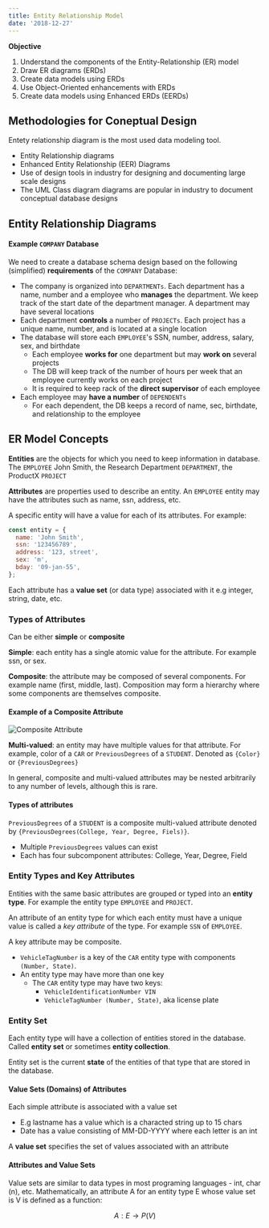 ```yaml
---
title: Entity Relationship Model
date: '2018-12-27'
---
```


**Objective**

1. Understand the components of the Entity-Relationship (ER) model
2. Draw ER diagrams (ERDs)
3. Create data models using ERDs
4. Use Object-Oriented enhancements with ERDs
5. Create data models using Enhanced ERDs (EERDs)

## Methodologies for Coneptual Design

Entety relationship diagram is the most used data modeling tool.

- Entity Relationship diagrams
- Enhanced Entity Relationship (EER) Diagrams
- Use of design tools in industry for designing and documenting large scale designs
- The UML Class diagram diagrams are popular in industry to document conceptual database designs

## Entity Relationship Diagrams

#### Example `COMPANY` Database

We need to create a database schema design based on the following (simplified) **requirements** of the `COMPANY` Database:

- The company is organized into `DEPARTMENTs`. Each department has a name, number and a employee who **manages** the department. We keep track of the start date of the department manager. A department may have several locations
- Each department **controls** a number of `PROJECTs`. Each project has a unique name, number, and is located at a single location
- The database will store each `EMPLOYEE`'s SSN, number, address, salary, sex, and birthdate
  - Each employee **works for** one department but may **work on** several projects
  - The DB will keep track of the number of hours per week that an employee currently works on each project
  - It is required to keep rack of the **direct supervisor** of each employee
- Each employee may **have a number** of `DEPENDENTs`
  - For each dependent, the DB keeps a record of name, sec, birthdate, and relationship to the employee

## ER Model Concepts

**Entities** are the objects for which you need to keep information in database. The `EMPLOYEE` John Smith, the Research Department `DEPARTMENT`, the ProductX `PROJECT`

**Attributes** are properties used to describe an entity. An `EMPLOYEE` entity may have the attributes such as name, ssn, address, etc.

A specific entity will have a value for each of its attributes. For example:

```js
const entity = {
  name: 'John Smith',
  ssn: '123456789',
  address: '123, street',
  sex: 'm',
  bday: '09-jan-55',
};
```

Each attribute has a **value set** (or data type) associated with it e.g integer, string, date, etc.

### Types of Attributes

Can be either **simple** or **composite**

**Simple**: each entity has a single atomic value for the attribute. For example ssn, or sex.

**Composite**: the attribute may be composed of several components. For example name (first, middle, last). Composition may form a hierarchy where some components are themselves composite.

#### Example of a Composite Attribute

![Composite Attribute](cpsc471/img/lec02/01.png)

**Multi-valued**: an entity may have multiple values for that attribute. For example, color of a `CAR` or `PreviousDegrees` of a `STUDENT`. Denoted as `{Color}` or `{PreviousDegrees}`

In general, composite and multi-valued attributes may be nested arbitrarily to any number of levels, although this is rare.

#### Types of attributes

`PreviousDegrees` of a `STUDENT` is a composite multi-valued attribute denoted by `{PreviousDegrees(College, Year, Degree, Fiels)}`.

- Multiple `PreviousDegrees` values can exist
- Each has four subcomponent attributes: College, Year, Degree, Field

### Entity Types and Key Attributes

Entities with the same basic attributes are grouped or typed into an **entity type**. For example the entity type `EMPLOYEE` and `PROJECT`.

An attribute of an entity type for which each entity must have a unique value is called a _key attribute_ of the type. For example `SSN` of `EMPLOYEE`.

A key attribute may be composite.

- `VehicleTagNumber` is a key of the `CAR` entity type with components `(Number, State)`.
- An entity type may have more than one key
  - The `CAR` entity type may have two keys:
    - `VehicleIdentificationNumber VIN`
    - `VehicleTagNumber (Number, State)`, aka license plate

### Entity Set

Each entity type will have a collection of entities stored in the database. Called **entity set** or sometimes **entity collection**.

Entity set is the current **state** of the entities of that type that are stored in the database.

#### Value Sets (Domains) of Attributes

Each simple attribute is associated with a value set

- E.g lastname has a value which is a characted string up to 15 chars
- Date has a value consisting of MM-DD-YYYY where each letter is an int

A **value set** specifies the set of values associated with an attribute

#### Attributes and Value Sets

Value sets are similar to data types in most programing languages - int, char (n), etc. Mathematically, an attribute A for an entity type E whose value set is V is defined as a function:

$$
A: E \to P(V)
$$
